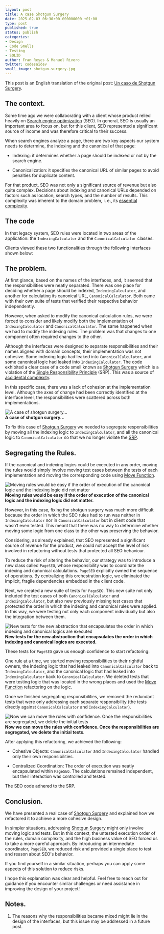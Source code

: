 ```yaml
---
layout: post
title: A case Shotgun Surgery
date: 2025-02-03 06:30:00.000000000 +01:00
type: post
published: true
status: publish
categories:
- Design 
- Code Smells 
- Testing
- SOLID 
author: Fran Reyes & Manuel Rivero
twitter: codesaidev 
small_image: shotgun-surgery.jpg
---
```


This post is an English translation of the original post: [Un caso de Shotgun Surgery](https://codesai.com/posts/2022/09/un-caso-de-shotgun-surgery).

## The context.

Some time ago we were collaborating with a client whose product relied heavily on [Search engine optimization](https://en.wikipedia.org/wiki/Search_engine_optimization) (SEO). In general, SEO is usually an important area to focus on, but for this client, SEO represented a significant source of income and was therefore critical to their success.

When search engines analyze a page, there are two key aspects our system needs to determine, the indexing and the canonical of that page:

- Indexing: it determines whether a page should be indexed or not by the search engine.

- Canonicalization: it specifies the canonical URL of similar pages to avoid penalties for duplicate content.

For that product, SEO was not only a significant source of revenue but also quite complex. Decisions about indexing and canonical URLs depended on factors such as location, search types, and the number of results. This complexity was inherent to the domain problem, i. e., its [essential complexity](https://dzone.com/articles/essential-and-accidental).


## The code

In that legacy system, SEO rules were located in two areas of the application: the `IndexingCalculator` and the `CanonicalCalculator` classes.

Clients viewed these two functionalities through the following interfaces shown below:

<script src="https://gist.github.com/trikitrok/722a14c04fb791df2428f922b6d3144b.js"></script>

## The problem.

At first glance, based on the names of the interfaces, and, it seemed that the responsibilities were neatly separated. There was one place for deciding whether a page should be indexed, `IndexingCalculator`, and another for calculating its canonical URL, `CanonicalCalculator`. Both came with their own suite of tests that verified their respective behavior independently.

However, when asked to modify the canonical calculation rules, we were forced to consider and likely modify both the implementation of `IndexingCalculator` and `CanonicalCalculator`. The same happened when we had to modify the indexing rules. The problem was that changes to one component often required changes to the other. 

Although the interfaces were designed to separate responsibilities and their names aligned with domain concepts, their implementation was not cohesive. Some indexing logic had leaked into `CanonicalCalculator`, and some canonical logic had leaked into `IndexingCalculator`. The code exhibited a clear case of a code smell known as [Shotgun Surgery](https://dzone.com/articles/code-smell-shot-surgery) which is a violation of the [Single Responsibility Principle](https://www.thebigbranchtheory.dev/post/single-responsablity/) (SRP). This was a source of [accidental complexity](https://wiki.c2.com/?AccidentalComplexity).

In this specific case, there was a lack of cohesion at the implementation level. Although the axes of change had been correctly identified at the interface level, the responsibilities were scattered across both implementations.

<figure style="margin:auto; width: 100%">
<img src="/assets/posts/2022-09-12-un-caso-de-shotgun-surgery/slice1_en.png" alt="A case of shotgun surgery..." />
<figcaption><strong>A case of shotgun surgery...</strong></figcaption>
</figure>

To fix this case of [Shotgun Surgery](https://dzone.com/articles/code-smell-shot-surgery) we needed to segregate responsibilities by moving all the indexing logic to `IndexingCalculator`, and all the canonical logic to `CanonicalCalculator` so that we no longer violate the [SRP](https://www.thebigbranchtheory.dev/post/single-responsablity/). 


## Segregating the Rules.


If the canonical and indexing logics could be executed in any order, moving the rules would simply involve moving test cases between the tests of each implementation and moving the corresponding code using [Move Function](https://refactoring.com/catalog/moveFunction.html).


<figure style="margin:auto; width: 100%">
<img src="/assets/posts/2022-09-12-un-caso-de-shotgun-surgery/slice2.png" alt="Moving rules would be easy if the order of execution of the canonical logic and the indexing logic did not matter" />
<figcaption><strong>Moving rules would be easy if the order of execution of the canonical logic and the indexing logic did not matter.</strong></figcaption>
</figure>

However, in this case, fixing the shotgun surgery was much more difficult because the order in which the SEO rules had to run was neither in `IndexingCalculator` nor in `CanonicalCalculator` but in client code that wasn’t even tested. This meant that there was no way to determine whether moving some logic from one class to the other was preserving the behavior.

Considering, as already explained, that SEO represented a significant source of revenue for the product, we could not accept the level of risk involved in refactoring without tests that protected all SEO behaviour.


To reduce the risk of altering the behavior, our strategy was to introduce a new class called `PageSEO`, whose responsibility was to coordinate the indexing and canonical calculations. `PageSEO` explicitly owned the sequence of operations. By centralizing this orchestration logic, we eliminated the implicit, fragile dependencies embedded in the client code.


<script src="https://gist.github.com/trikitrok/f84b053b7871d0f9e222500171859a41.js"></script>

Next, we created a new suite of tests for `PageSEO`. This new suite not only included the test cases of both `CanonicalCalculator` and `IndexingCalculator`, but also new previously missing test cases that protected the order in which the indexing and canonical rules were applied. In this way, we were testing not only each component individually but also the integration between them. 

<figure style="margin:auto; width: 100%">
<img src="/assets/posts/2022-09-12-un-caso-de-shotgun-surgery/slice3.png" alt="New tests for the new abstraction that encapsulates the order in which indexing and canonical logics are executed" />
<figcaption><strong>New tests for the new abstraction that encapsulates the order in which indexing and canonical logics are executed.</strong></figcaption>
</figure>

These tests for `PageSEO` gave us enough confidence to start refactoring. 

One rule at a time, we started moving responsibilities to their rightful owners, the indexing logic that had leaked into `CanonicalCalculator` back to `IndexingCalculator`, and the canonical logic that had leaked into `IndexingCalculator` back to `CanonicalCalculator`. We deleted tests that were testing logic that was located in the wrong places and used the [Move Function](https://refactoring.com/catalog/moveFunction.html) refactoring on the logic.

Once we finished segregating responsibilities, we removed the redundant tests that were only addressing each separate responsibility (the tests directly against `CanonicalCalculator` and `IndexingCalculator`).


<figure style="margin:auto; width: 100%">
<img src="/assets/posts/2022-09-12-un-caso-de-shotgun-surgery/slice4.png" alt="Now we can move the rules with confidence. Once the responsibilities are segregated, we delete the initial tests" />
<figcaption><strong>Now we can move the rules with confidence. Once the responsibilities are segregated, we delete the initial tests.</strong></figcaption>
</figure>

After applying this refactoring, we achieved the following:

* Cohesive Objects: `CanonicalCalculator` and `IndexingCalculator` handled only their own responsibilities.

* Centralized Coordination: The order of execution was neatly encapsulated within `PageSEO`. The calculations remained independent, but their interaction was controlled and tested.

The SEO code adhered to the SRP. 

## Conclusion.

We have presented a real case of [Shotgun Surgery](https://dzone.com/articles/code-smell-shot-surgery) and explained how we refactored it to achieve a more cohesive design.

In simpler situations, addressing [Shotgun Surgery](https://dzone.com/articles/code-smell-shot-surgery) might only involve moving logic and tests. But in this context, the untested execution order of the rules, domain complexity, and the high business value of SEO forced us to take a more careful approach. By introducing an intermediate coordinator, `PageSEO`, we reduced risk and provided a single place to test and reason about SEO's behavior.

If you find yourself in a similar situation, perhaps you can apply some aspects of this solution to reduce risks.

I hope this explanation was clear and helpful. Feel free to reach out for guidance if you encounter similar challenges or need assistance in improving the design of your project!

## Notes.

1) The reasons why the responsibilities became mixed might lie in the design of the interfaces, but this issue may be addressed in a future post.




